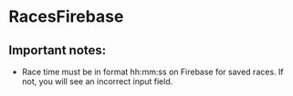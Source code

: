 # RacesFirebase

## Important notes:
 - Race time must be in format hh:mm:ss on Firebase for saved races. If not, you will see an incorrect input field.
